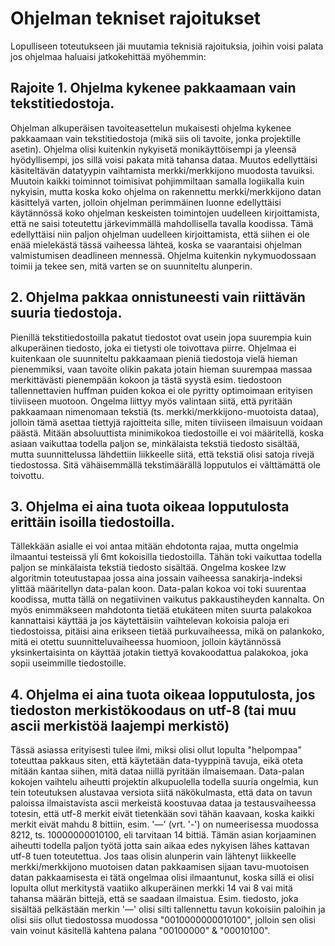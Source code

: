 # Ohjelman tekniset rajoitukset

Lopulliseen toteutukseen jäi muutamia teknisiä rajoituksia, joihin voisi palata jos
ohjelmaa haluaisi jatkokehittää myöhemmin:

## Rajoite 1. Ohjelma kykenee pakkaamaan vain tekstitiedostoja.

Ohjelman alkuperäisen tavoiteasettelun mukaisesti ohjelma kykenee pakkaamaan vain
tekstitiedostoja (mikä siis oli tavoite, jonka projektille asetin). Ohjelma olisi
kuitenkin nykyisetä monikäyttöisempi ja yleensä hyödyllisempi, jos sillä
voisi pakata mitä tahansa dataa. Muutos edellyttäisi käsiteltävän datatyypin
vaihtamista merkki/merkkijono muodosta tavuiksi. Muutoin kaikki toiminnot toimisivat
pohjimmiltaan samalla logiikalla kuin nykyisin, mutta koska koko ohjelma on rakennettu
merkki/merkkijono datan käsittelyä varten, jolloin ohjelman perimmäinen luonne
edellyttäisi käytännössä koko ohjelman keskeisten toimintojen uudelleen kirjoittamista,
että ne saisi toteutettu järkevimmällä mahdollisella tavalla koodissa. Tämä edellyttäisi
niin paljon ohjelman uudelleen kirjoittamista, että siihen ei ole enää mielekästä
tässä vaiheessa lähteä, koska se vaarantaisi ohjelman valmistumisen deadlineen mennessä.
Ohjelma kuitenkin nykymuodossaan toimii ja tekee sen, mitä varten se on suunniteltu
alunperin.

## 2. Ohjelma pakkaa onnistuneesti vain riittävän suuria tiedostoja.

Pienillä tekstitiedostoilla pakatut tiedostot ovat usein jopa suurempia kuin alkuperäinen
tiedosto, joka ei tietysti ole toivottava piirre. Ohjelmaa ei kuitenkaan ole suunniteltu
pakkaamaan pieniä tiedostoja vielä hieman pienemmiksi, vaan tavoite olikin pakata
jotain hieman suurempaa massaa merkittävästi pienempään kokoon ja tästä syystä esim.
tiedostoon tallennettavien huffman puiden kokoa ei ole pyritty optimoimaan erityisen
tiiviiseen muotoon. Ongelma liittyy myös valintaan siitä, että pyritään pakkaamaan
nimenomaan tekstiä (ts. merkki/merkkijono-muotoista dataa), jolloin tämä asettaa
tiettyjä rajoitteita sille, miten tiiviiseen ilmaisuun voidaan päästä. Mitään
absoluuttista minimikokoa tiedostoille ei voi määritellä, koska asiaan vaikuttaa
todella paljon se, minkälaista tekstiä tiedosto sisältää, mutta suunnittelussa
lähdettiin liikkeelle siitä, että tekstiä olisi satoja rivejä tiedostossa. Sitä
vähäisemmällä tekstimäärällä lopputulos ei välttämättä ole toivottu.

## 3. Ohjelma ei aina tuota oikeaa lopputulosta erittäin isoilla tiedostoilla.

Tällekkään asialle ei voi antaa mitään ehdotonta rajaa, mutta ongelmia ilmaantui
testeissä yli 6mt kokoisilla tiedostoilla. Tähän toki vaikuttaa todella paljon se
minkälaista tekstiä tiedosto sisältää. Ongelma koskee lzw algoritmin toteutustapaa
jossa aina jossain vaiheessa sanakirja-indeksi ylittää määritellyn data-palan koon.
Data-palan kokoa voi toki suurentaa koodissa, mutta tällä on negatiivinen vaikutus
pakkaustiheyden kannalta. On myös enimmäkseen mahdotonta tietää etukäteen miten
suurta palakokoa kannattaisi käyttää ja jos käytettäisiin vaihtelevan kokoisia
paloja eri tiedostoissa, pitäisi aina erikseen tietää purkuvaiheessa, mikä on
palankoko, mitä ei otettu suunnitteluvaiheessa huomioon, jolloin käytännössä
yksinkertaisinta on käyttää jotakin tiettyä kovakoodattua palakokoa, joka sopii
useimmille tiedostoille.

## 4. Ohjelma ei aina tuota oikeaa lopputulosta, jos tiedoston merkistökoodaus on utf-8 (tai muu ascii merkistöä laajempi merkistö)

Tässä asiassa erityisesti tulee ilmi, miksi olisi ollut lopulta "helpompaa" toteuttaa
pakkaus siten, että käytetään data-tyyppinä tavuja, eikä oteta mitään kantaa siihen,
mitä dataa niillä pyritään ilmaisemaan. Data-palan kokojen vaihtelu aiheutti projektin
alkupuolella todella suuria ongelmia, kun tein toteutuksen alustavaa versiota siitä
näkökulmasta, että data on tavun paloissa ilmaistavista ascii merkeistä koostuvaa
dataa ja testausvaiheessa totesin, että utf-8 merkit eivät tietenkään sovi tähän
kaavaan, koska kaikki merkit eivät mahdu 8 bittiin, esim. '—' (vrt. '-') on
numeerisessa muodossa 8212, ts. 10000000010100, eli tarvitaan 14 bittiä. Tämän
asian korjaaminen aiheutti todella paljon työtä jotta sain aikaa edes nykyisen
lähes kattavan utf-8 tuen toteutettua. Jos taas olisin alunperin vain lähtenyt
liikkeelle merkki/merkkijono muotoisen datan pakkaamisen sijaan tavu-muotoisen
datan pakkaamisesta ei tätä ongelmaa olisi ilmaantunut, koska sillä ei olisi
lopulta ollut merkitystä vaatiiko alkuperäinen merkki 14 vai 8 vai mitä tahansa
määrän bittejä, että se saadaan ilmaistua. Esim. tiedosto, joka sisältää pelkästään
merkin '—' olisi silti tallennettu tavun kokoisiin paloihin ja olisi siis ollut
tiedostossa muodossa "0010000000010100", jolloin sen olisi vain voinut käsitellä
kahtena palana "00100000" & "00010100".
